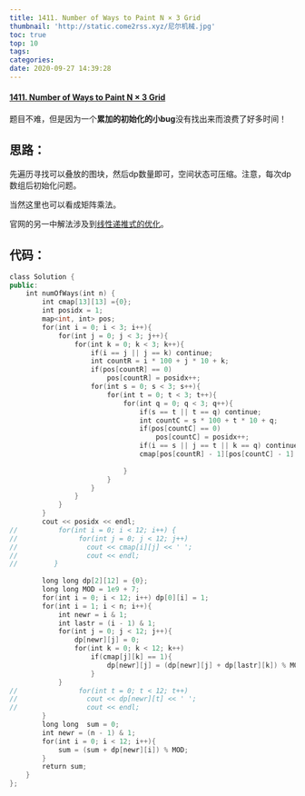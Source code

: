 ```yaml
---
title: 1411. Number of Ways to Paint N × 3 Grid
thumbnail: 'http://static.come2rss.xyz/尼尔机械.jpg'
toc: true
top: 10
tags:
categories:
date: 2020-09-27 14:39:28
---
```


#### [1411. Number of Ways to Paint N × 3 Grid](https://leetcode-cn.com/problems/number-of-ways-to-paint-n-x-3-grid/)

<!-- more -->

题目不难，但是因为一个**累加的初始化的小bug**没有找出来而浪费了好多时间！

## 思路：

先遍历寻找可以叠放的图块，然后dp数量即可，空间状态可压缩。注意，每次dp数组后初始化问题。

当然这里也可以看成矩阵乘法。

官网的另一中解法涉及到[线性递推式的优化](https://leetcode-cn.com/problems/number-of-ways-to-paint-n-x-3-grid/solution/gei-n-x-3-wang-ge-tu-tu-se-de-fang-an-shu-by-leetc/)。

## 代码：

```c++
class Solution {
public:
    int numOfWays(int n) {
        int cmap[13][13] ={0};
        int posidx = 1;
        map<int, int> pos;
        for(int i = 0; i < 3; i++){
            for(int j = 0; j < 3; j++){
                for(int k = 0; k < 3; k++){
                    if(i == j || j == k) continue;
                    int countR = i * 100 + j * 10 + k;
                    if(pos[countR] == 0)
                        pos[countR] = posidx++;   
                    for(int s = 0; s < 3; s++){
                        for(int t = 0; t < 3; t++){
                            for(int q = 0; q < 3; q++){
                                if(s == t || t == q) continue;
                                int countC = s * 100 + t * 10 + q;
                                if(pos[countC] == 0)
                                    pos[countC] = posidx++;
                                if(i == s || j == t || k == q) continue;
                                cmap[pos[countR] - 1][pos[countC] - 1] = 1;
                            
                            }
                        }
                    }
                }
            }
        }
        cout << posidx << endl;
//          for(int i = 0; i < 12; i++) {
//               for(int j = 0; j < 12; j++)
//                 cout << cmap[i][j] << ' ';
//                 cout << endl;
//         }
        
        long long dp[2][12] = {0};
        long long MOD = 1e9 + 7;
        for(int i = 0; i < 12; i++) dp[0][i] = 1;
        for(int i = 1; i < n; i++){
            int newr = i & 1;
            int lastr = (i - 1) & 1;
            for(int j = 0; j < 12; j++){
                dp[newr][j] = 0;
                for(int k = 0; k < 12; k++)
                    if(cmap[j][k] == 1){
                        dp[newr][j] = (dp[newr][j] + dp[lastr][k]) % MOD; 
                    }
            }
//               for(int t = 0; t < 12; t++)
//                 cout << dp[newr][t] << ' ';
//                 cout << endl;            
        }
        long long  sum = 0;
        int newr = (n - 1) & 1;
        for(int i = 0; i < 12; i++){
            sum = (sum + dp[newr][i]) % MOD;
        }
        return sum;
    }
};

```

